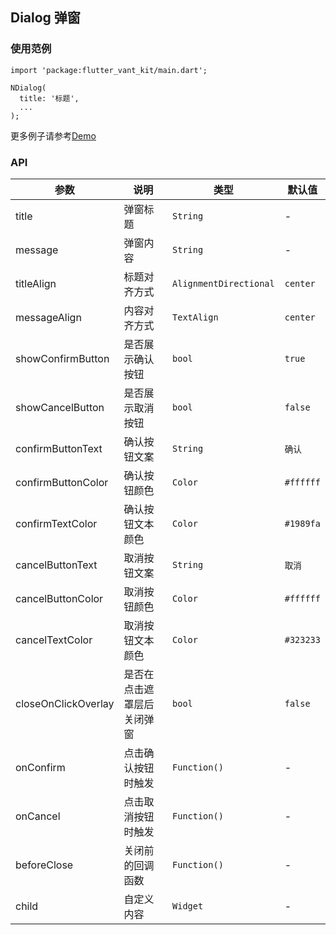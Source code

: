 ## Dialog 弹窗

### 使用范例

```
import 'package:flutter_vant_kit/main.dart';

NDialog(
  title: '标题',
  ...
);
```

更多例子请参考[Demo](../example/lib/routes/demoDialog.dart)

### API

| 参数 | 说明 | 类型 | 默认值 |
| ------------ | ------------ | ------------ | ------------ |
| title | 弹窗标题 | `String` | - |
| message | 弹窗内容 | `String` | - |
| titleAlign | 标题对齐方式 | `AlignmentDirectional` | `center` |
| messageAlign | 内容对齐方式 | `TextAlign` | `center` |
| showConfirmButton | 是否展示确认按钮 | `bool` | `true` |
| showCancelButton | 是否展示取消按钮 | `bool` | `false` |
| confirmButtonText | 确认按钮文案 | `String` | `确认` |
| confirmButtonColor | 确认按钮颜色 | `Color` | `#ffffff` |
| confirmTextColor | 确认按钮文本颜色 | `Color` | `#1989fa` |
| cancelButtonText | 取消按钮文案 | `String` | `取消` |
| cancelButtonColor | 取消按钮颜色 | `Color` | `#ffffff` |
| cancelTextColor | 取消按钮文本颜色 | `Color` | `#323233` |
| closeOnClickOverlay | 是否在点击遮罩层后关闭弹窗 | `bool` | `false` |
| onConfirm | 点击确认按钮时触发 | `Function()` | - |
| onCancel | 点击取消按钮时触发 | `Function()` | - |
| beforeClose | 关闭前的回调函数 | `Function()` | - |
| child | 自定义内容 | `Widget` | - |
